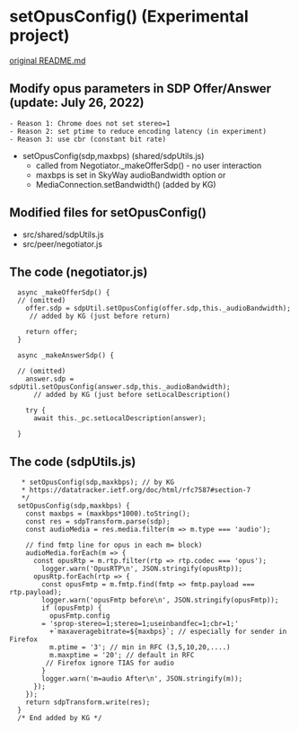 # setOpusConfig() (Experimental project)

[original README.md](./README-original.md)

## Modify opus parameters in SDP Offer/Answer (update: July 26, 2022)
	- Reason 1: Chrome does not set stereo=1
	- Reason 2: set ptime to reduce encoding latency (in experiment)
	- Reason 3: use cbr (constant bit rate)
- setOpusConfig(sdp,maxbps) (shared/sdpUtils.js)
	- called from Negotiator._makeOfferSdp() - no user interaction
	- maxbps is set in SkyWay audioBandwidth option or 
	- MediaConnection.setBandwidth() (added by KG)
## Modified files for setOpusConfig()
- src/shared/sdpUtils.js
- src/peer/negotiator.js

## The code (negotiator.js)
```
  async _makeOfferSdp() {
  // (omitted)
    offer.sdp = sdpUtil.setOpusConfig(offer.sdp,this._audioBandwidth); 
     // added by KG (just before return)

    return offer;
  }

  async _makeAnswerSdp() {

  // (omitted)
    answer.sdp = sdpUtil.setOpusConfig(answer.sdp,this._audioBandwidth); 
      // added by KG (just before setLocalDescription()

    try {
      await this._pc.setLocalDescription(answer);

  }

```
## The code (sdpUtils.js)
```
   * setOpusConfig(sdp,maxkbps); // by KG
   * https://datatracker.ietf.org/doc/html/rfc7587#section-7
   */
  setOpusConfig(sdp,maxkbps) {
    const maxbps = (maxkbps*1000).toString();
    const res = sdpTransform.parse(sdp);
    const audioMedia = res.media.filter(m => m.type === 'audio');

    // find fmtp line for opus in each m= block)
    audioMedia.forEach(m => {
      const opusRtp = m.rtp.filter(rtp => rtp.codec === 'opus');
        logger.warn('OpusRTP\n', JSON.stringify(opusRtp));
      opusRtp.forEach(rtp => {
        const opusFmtp = m.fmtp.find(fmtp => fmtp.payload === rtp.payload);
        logger.warn('opusFmtp before\n', JSON.stringify(opusFmtp));
        if (opusFmtp) {
          opusFmtp.config 
        = 'sprop-stereo=1;stereo=1;useinbandfec=1;cbr=1;'
          +`maxaveragebitrate=${maxbps}`; // especially for sender in Firefox
          m.ptime = '3'; // min in RFC (3,5,10,20,....)
          m.maxptime = '20'; // default in RFC
         // Firefox ignore TIAS for audio
        }
        logger.warn('m=audio After\n', JSON.stringify(m));
      });
    });
    return sdpTransform.write(res);
  }
  /* End added by KG */

```
